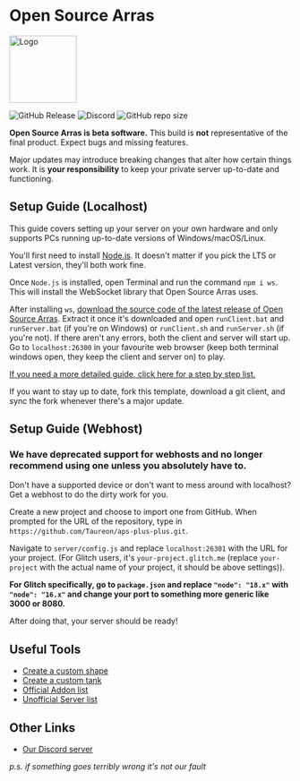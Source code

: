 # Open Source Arras

<img alt="Logo" src="public/favicon.ico" width="120" />

![GitHub Release](https://img.shields.io/github/v/release/Taureon/aps-plus-plus)
![Discord](https://img.shields.io/discord/1004907608018264094)
![GitHub repo size](https://img.shields.io/github/repo-size/Taureon/aps-plus-plus)

**Open Source Arras is beta software.** This build is **not** representative of the final product. Expect bugs and missing features.

Major updates may introduce breaking changes that alter how certain things work. It is **your responsibility** to keep your private server up-to-date and functioning.

## Setup Guide (Localhost)

This guide covers setting up your server on your own hardware and only supports PCs running up-to-date versions of Windows/macOS/Linux.

You'll first need to install [Node.js](https://nodejs.org). It doesn't matter if you pick the LTS or Latest version, they'll both work fine.

Once `Node.js` is installed, open Terminal and run the command `npm i ws`. This will install the WebSocket library that Open Source Arras uses.

After installing `ws`, [download the source code of the latest release of Open Source Arras](https://github.com/Taureon/aps-plus-plus/releases). Extract it once it's downloaded and open `runClient.bat` and `runServer.bat` (if you're on Windows) or `runClient.sh` and `runServer.sh` (if you're not). If there aren't any errors, both the client and server will start up. Go to `localhost:26300` in your favourite web browser (keep both terminal windows open, they keep the client and server on) to play.

[If you need a more detailed guide, click here for a step by step list.](https://github.com/Taureon/aps-plus-plus/wiki/Frequently-Asked-Questions#how-do-i-set-up-my-server)

If you want to stay up to date, fork this template, download a git client, and sync the fork whenever there's a major update.

## Setup Guide (Webhost)

### We have deprecated support for webhosts and no longer recommend using one unless you absolutely have to.

Don't have a supported device or don't want to mess around with localhost? Get a webhost to do the dirty work for you.

Create a new project and choose to import one from GitHub. When prompted for the URL of the repository, type in `https://github.com/Taureon/aps-plus-plus.git`.

Navigate to `server/config.js` and replace `localhost:26301` with the URL for your project. (For Glitch users, it's `your-project.glitch.me` (replace `your-project` with the actual name of your project, it should be above settings)).

**For Glitch specifically, go to `package.json` and replace `"node": "18.x"` with `"node": "16.x"` and change your port to something more generic like 3000 or 8080.**

After doing that, your server should be ready!

## Useful Tools
- [Create a custom shape](https://arras.io/ext/custom-shape)
- [Create a custom tank](https://zyrafaq.com/arras-tank-builder)
- [Official Addon list](https://github.com/Taureon/aps-plus-plus-addons)
- [Unofficial Server list](https://zyrafaq.com/arras-server-list/)

## Other Links
- [Our Discord server](https://discord.gg/kvCAZfUCjy)

*p.s. if something goes terribly wrong it's not our fault*
